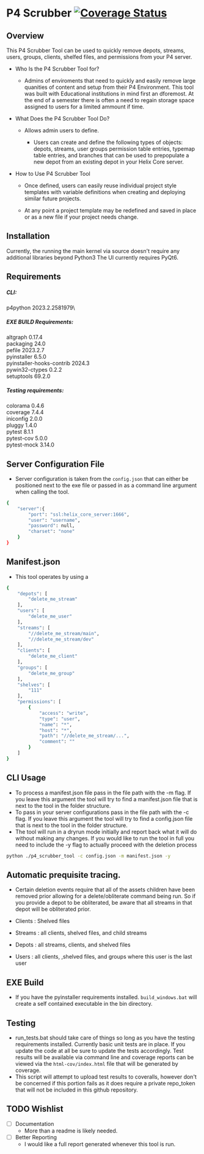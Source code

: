 # P4 Scrubber [![Coverage Status](https://coveralls.io/repos/github/rmaffesoli/p4_scrubber/badge.svg?branch=main)](https://coveralls.io/github/rmaffesoli/p4_scrubber?branch=main)

## Overview

This P4 Scrubber Tool can be used to quickly remove depots, streams, users, groups, clients, shelfed files, and permissions from your P4 server. 

* Who Is the P4 Scrubber Tool for? 

  * Admins of enviroments that need to quickly and easily remove large quanities of content and setup from their P4 Environment. This tool was built with Educational institutions in mind first an dforemost. At the end of a semester there is often a need to regain storage space assigned to users for a limited ammount if time. 



* What Does the P4 Scrubber Tool Do? 

  * Allows admin users to define.

    * Users can create and define the following types of objects: depots, streams, user groups permission table entries, typemap table entries, and branches that can be used to prepopulate a new depot from an existing depot in your Helix Core server. 

 

* How to Use P4 Scrubber Tool

  * Once defined, users can easily reuse individual project style templates with variable definitions when creating and deploying similar future projects.  

  * At any point a project template may be redefined and saved in place or as a new file if your project needs change. 


## Installation

Currently, the running the main kernel via source doesn't require any additional libraries beyond Python3
The UI currently requires PyQt6.

## Requirements
##### CLI:
p4python                  2023.2.2581979\

##### EXE BUILD Requirements:
altgraph                  0.17.4\
packaging                 24.0\
pefile                    2023.2.7\
pyinstaller               6.5.0\
pyinstaller-hooks-contrib 2024.3\
pywin32-ctypes            0.2.2\
setuptools                69.2.0

##### Testing requirements:
colorama                  0.4.6\
coverage                  7.4.4\
iniconfig                 2.0.0\
pluggy                    1.4.0\
pytest                    8.1.1\
pytest-cov                5.0.0\
pytest-mock               3.14.0


## Server Configuration File

* Server configuration is taken from the `config.json` that can either be positioned next to the exe file or passed in as a command line argument when calling the tool.
```bash
{
    "server":{
        "port": "ssl:helix_core_server:1666",
        "user": "username",
        "password": null,
        "charset": "none"
    }
}

```

## Manifest.json
* This tool operates by using a 

```bash
{
    "depots": [
        "delete_me_stream"
    ],
    "users": [
        "delete_me_user"
    ],
    "streams": [
        "//delete_me_stream/main",
        "//delete_me_stream/dev"
    ],
    "clients": [
        "delete_me_client"
    ],
    "groups": [
        "delete_me_group"
    ],
    "shelves": [
        "111"
    ],
    "permissions": [
        {
            "access": "write",
            "type": "user",
            "name": "*",
            "host": "*",
            "path": "//delete_me_stream/...",
            "comment": ""
        }
    ]
}

```

## CLI Usage

* To process a manifest.json file pass in the file path with the -m flag. If you leave this argument the tool will try to find a manifest.json file that is next to the tool in the folder structure.
* To pass in your server configurations pass in the file path with the -c flag. If you leave this argument the tool will try to find a config.json file that is next to the tool in the folder structure.
* The tool will run in a dryrun mode initially and report back what it will do without making any changes. If you would like to run the tool in full you need to include the -y flag to actually proceed with the deletion process


```bash
python ./p4_scrubber_tool -c config.json -m manifest.json -y 
```

## Automatic prequisite tracing. 
* Certain deletion events require that all of the assets children have been removed prior allowing for a delete/obliterate command being run. So if you provide a depot to be obliterated, be aware that all streams in that depot will be obliterated prior.

* Clients : Shelved files
* Streams : all clients, shelved files, and child streams
* Depots : all streams, clients, and shelved files
* Users  : all clients, ,shelved files, and groups where this user is the last user

## EXE Build
* If you have the pyinstaller requirements installed. `build_windows.bat` will create a self contained executable in the bin directory.

## Testing

* run_tests.bat should take care of things so long as you have the testing requirements installed. Currently basic unit tests are in place. If you update the code at all be sure to update the tests accordingly. Test results will be available via command line and coverage reports can be viewed via the `html-cov/index.html` file that will be generated by coverage.
* This script will attempt to upload test results to coveralls, however don't be concerned if this portion fails as it does require a private repo_token that will not be included in this github repository.

## TODO Wishlist
- [ ] Documentation
  - More than a readme is likely needed.
- [ ] Better Reporting
  - I would like a full report generated whenever this tool is run. 
